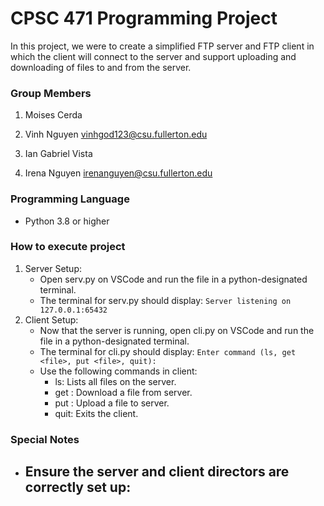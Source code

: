 # CPSC 471 Programming Project
In this project, we were to create a simplified FTP server and FTP client in which the client will connect to the server and
support uploading and downloading of files to and from the server. 

### Group Members ### 
1. Moises Cerda
                  
2. Vinh Nguyen
   vinhgod123@csu.fullerton.edu
3. Ian Gabriel Vista
   
4. Irena Nguyen
   irenanguyen@csu.fullerton.edu

### Programming Language ###
- Python 3.8 or higher

### How to execute project ### 
1. Server Setup:
   - Open serv.py on VSCode and run the file in a python-designated terminal.
   - The terminal for serv.py should display:
     ``` Server listening on 127.0.0.1:65432 ```
2. Client Setup:
   - Now that the server is running, open cli.py on VSCode and run the file in a python-designated terminal.
   - The terminal for cli.py should display:
     ``` Enter command (ls, get <file>, put <file>, quit): ```
   - Use the following commands in client:
     - ls: Lists all files on the server.
     - get <file>: Download a file from server.
     - put <file>: Upload a file to server.
     - quit: Exits the client. 

### Special Notes ###
- Ensure the server and client directors are correctly set up:
  - 

